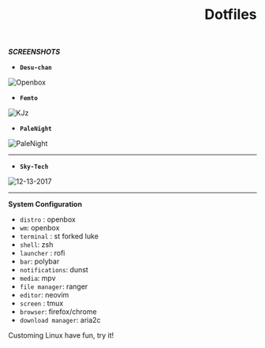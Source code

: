 <div align='right'>
    <h1>Dotfiles</h1><br>
</div>

***SCREENSHOTS***
+ **`Desu-chan`**

![Openbox](https://i.imgur.com/fJywCAN.png "desu-chan/openbox")

+ **`Femto`**

![KJz](https://i.imgur.com/KpoqLJO.jpg "fentoo/2bwm")


* **`PaleNight`**

![PaleNight](https://i.imgur.com/13FVvQq.png "palenight/2bwm-f2f")

-----------

* **`Sky-Tech`**


![12-13-2017](https://raw.githubusercontent.com/xmiah0906/dots/master/scrot/2017-12-23-08-39-48.png "Polybar 12-23-2017")

----------------

**System Configuration**

+ `distro` :           openbox
+ `wm`:                openbox
+ `terminal` :         st forked luke
+ `shell`:             zsh
+ `launcher` :         rofi
+ `bar`:               polybar
+ `notifications`:     dunst
+  `media`:            mpv
+ `file manager`:      ranger
+ `editor`:            neovim
+ `screen` :           tmux
+  `browser`:          firefox/chrome
+ `download manager`:  aria2c

Customing Linux have fun, try it!
